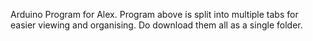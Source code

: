 Arduino Program for Alex. Program above is split into multiple tabs for easier viewing and organising. Do download them all as a single folder.
